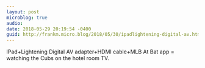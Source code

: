 ```yaml
---
layout: post
microblog: true
audio: 
date: 2018-05-29 20:19:54 -0400
guid: http://frankm.micro.blog/2018/05/30/ipadlightening-digital-av.html
---
```

IPad+Lightening Digital AV adapter+HDMI cable+MLB At Bat app = watching the Cubs on the hotel room TV. 
